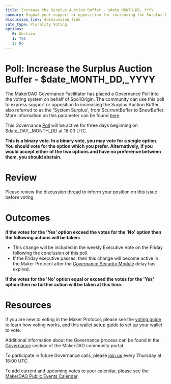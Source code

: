 ```yaml
---
title: Increase the Surplus Auction Buffer - $date_MONTH_DD,_YYYY
summary: Signal your support or opposition for increasing the Surplus Buffer from $currentBuffer to $newBuffer
discussion_link: $discussion_link
vote_type: Plurality Voting
options:
   0: Abstain
   1: Yes
   2: No
---
```

# Poll: Increase the Surplus Auction Buffer - $date_MONTH_DD,_YYYY

The MakerDAO Governance Facilitator has placed a Governance Poll into the voting system on behalf of $pollOrigin. The community can use this poll to express support or opposition to increasing the Surplus Auction Buffer, also referred to as the 'System Surplus', from $currentBuffer to $newBuffer. More information on this parameter can be found [here](https://docs.makerdao.com/auctions/the-auctions-of-the-maker-protocol#surplus-auction).

This Governance [Poll](https://community-development.makerdao.com/en/learn/governance/on-chain-gov) will be active for three days beginning on $date_DAY,_MONTH_DD at 16:00 UTC.

**This is a binary vote. In a binary vote, you may vote for a single option. You should vote for the option which you prefer. Alternatively, if you would accept either of the two options and have no preference between them, you should abstain.**

# Review

Please review the discussion [thread]($discussion_link) to inform your position on this issue before voting.

# Outcomes

**If the votes for the 'Yes' option exceed the votes for the 'No' option then the following actions will be taken:**
* This change will be included in the weekly Executive Vote on the Friday following the conclusion of this poll.
* If the Friday executive passes, then this change will become active in the Maker Protocol after the [Governance Security Module](https://forum.makerdao.com/tag/govsec-module) delay has expired.

**If the votes for the 'No' option equal or exceed the votes for the 'Yes' option then no further action will be taken at this time.**  


# Resources

If you are new to voting in the Maker Protocol, please see the [voting guide](https://community-development.makerdao.com/en/learn/governance/how-voting-works/) to learn how voting works, and this [wallet setup guide](https://community-development.makerdao.com/en/learn/governance/voting-setup/) to set up your wallet to vote.

Additional information about the Governance process can be found in the [Governance](https://community-development.makerdao.com/en/learn/governance) section of the MakerDAO community portal.

To participate in future Governance calls, please [join us](https://github.com/makerdao/community/tree/master/governance/governance-and-risk-meetings) every Thursday at 16:00 UTC.

To add current and upcoming votes to your calendar, please see the [MakerDAO Public Events Calendar](https://calendar.google.com/calendar/embed?src=makerdao.com_3efhm2ghipksegl009ktniomdk%40group.calendar.google.com&ctz=UTC&mode=week&showCalendars=0&showPrint=0).

